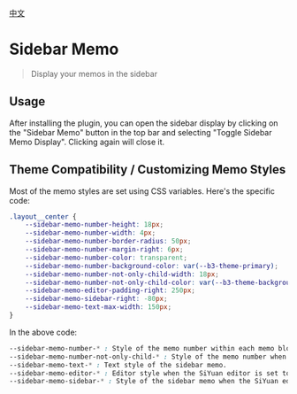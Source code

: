 [中文](https://github.com/WingDr/siyuan-plugin-sidebar-memo/blob/main/README_zh_CN.md)

# Sidebar Memo

> Display your memos in the sidebar

## Usage

After installing the plugin, you can open the sidebar display by clicking on the "Sidebar Memo" button in the top bar and selecting "Toggle Sidebar Memo Display". Clicking again will close it.

## Theme Compatibility / Customizing Memo Styles

Most of the memo styles are set using CSS variables. Here's the specific code:

```CSS
.layout__center {
	--sidebar-memo-number-height: 18px;
	--sidebar-memo-number-width: 4px;
	--sidebar-memo-number-border-radius: 50px;
	--sidebar-memo-number-margin-right: 6px;
	--sidebar-memo-number-color: transparent;
	--sidebar-memo-number-background-color: var(--b3-theme-primary);
	--sidebar-memo-number-not-only-child-width: 18px;
	--sidebar-memo-number-not-only-child-color: var(--b3-theme-background);
	--sidebar-memo-editor-padding-right: 250px;
	--sidebar-memo-sidebar-right: -80px;
	--sidebar-memo-text-max-width: 150px;
}
```

In the above code:

```CSS
--sidebar-memo-number-* : Style of the memo number within each memo block when there are multiple memos within the same block.
--sidebar-memo-number-not-only-child-* : Style of the memo number when there is only one memo within a block.
--sidebar-memo-text-* : Text style of the sidebar memo.
--sidebar-memo-editor-* : Editor style when the SiYuan editor is set to "Adaptive Width" and the sidebar memo is expanded.
--sidebar-memo-sidebar-* : Style of the sidebar memo when the SiYuan editor is set to "Adaptive Width".
```